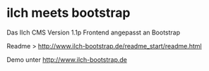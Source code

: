 ilch meets bootstrap
==============

Das Ilch CMS Version 1.1p Frontend angepasst an Bootstrap

Readme > http://www.ilch-bootstrap.de/readme_start/readme.html

Demo unter http://www.ilch-bootstrap.de
